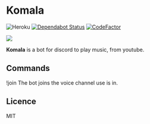 # Komala
![Heroku](http://heroku-badge.herokuapp.com/?app=komala&style=flat&svg=1)
[![Dependabot Status](https://api.dependabot.com/badges/status?host=github&repo=sWallyx/Komala)](https://dependabot.com)
[![CodeFactor](https://www.codefactor.io/repository/github/swallyx/komala/badge)](https://www.codefactor.io/repository/github/swallyx/komala)

![](https://cdn.bulbagarden.net/upload/7/7d/775Komala.png)

__Komala__ is a bot for discord to play music, from youtube.

## Commands

!join The bot joins the voice channel use is in.

## Licence
MIT

